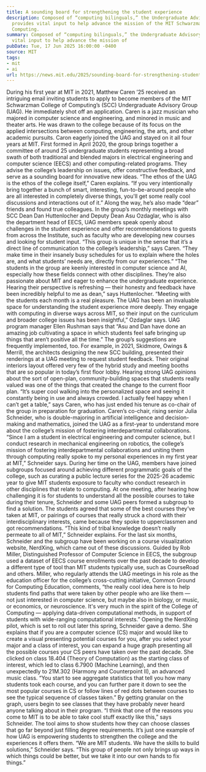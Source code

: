 ```yaml
---
title: A sounding board for strengthening the student experience
description: Composed of “computing bilinguals,” the Undergraduate Advisory Group
  provides vital input to help advance the mission of the MIT Schwarzman College of
  Computing.
summary: Composed of “computing bilinguals,” the Undergraduate Advisory Group provides
  vital input to help advance the mission of
pubDate: Tue, 17 Jun 2025 16:00:00 -0400
source: MIT
tags:
- mit
- ai
url: https://news.mit.edu/2025/sounding-board-for-strengthening-student-experience-0617
---
```


During his first year at MIT in 2021, Matthew Caren ’25 received an intriguing email inviting students to apply to become members of the MIT Schwarzman College of Computing’s (SCC) Undergraduate Advisory Group (UAG). He immediately shot off an application.
Caren is a jazz musician who majored in computer science and engineering, and minored in music and theater arts. He was drawn to the college because of its focus on the applied intersections between computing, engineering, the arts, and other academic pursuits. Caron eagerly joined the UAG and stayed on it all four years at MIT.
First formed in April 2020, the group brings together a committee of around 25 undergraduate students representing a broad swath of both traditional and blended majors in electrical engineering and computer science (EECS) and other computing-related programs. They advise the college’s leadership on issues, offer constructive feedback, and serve as a sounding board for innovative new ideas.
“The ethos of the UAG is the ethos of the college itself,” Caren explains. “If you very intentionally bring together a bunch of smart, interesting, fun-to-be-around people who are all interested in completely diverse things, you'll get some really cool discussions and interactions out of it.”
Along the way, he’s also made “dear” friends and found true colleagues. In the group’s monthly meetings with SCC Dean Dan Huttenlocher and Deputy Dean Asu Ozdaglar, who is also the department head of EECS, UAG members speak openly about challenges in the student experience and offer recommendations to guests from across the Institute, such as faculty who are developing new courses and looking for student input.
“This group is unique in the sense that it’s a direct line of communication to the college’s leadership,” says Caren. “They make time in their insanely busy schedules for us to explain where the holes are, and what students’ needs are, directly from our experiences.”
“The students in the group are keenly interested in computer science and AI, especially how these fields connect with other disciplines. They’re also passionate about MIT and eager to enhance the undergraduate experience. Hearing their perspective is refreshing — their honesty and feedback have been incredibly helpful to me as dean,” says Huttenlocher.
“Meeting with the students each month is a real pleasure. The UAG has been an invaluable space for understanding the student experience more deeply. They engage with computing in diverse ways across MIT, so their input on the curriculum and broader college issues has been insightful,” Ozdaglar says.
UAG program manager Ellen Rushman says that “Asu and Dan have done an amazing job cultivating a space in which students feel safe bringing up things that aren’t positive all the time.” The group’s suggestions are frequently implemented, too.
For example, in 2021, Skidmore, Owings & Merrill, the architects designing the new SCC building, presented their renderings at a UAG meeting to request student feedback. Their original interiors layout offered very few of the hybrid study and meeting booths that are so popular in today’s first floor lobby.
Hearing strong UAG opinions about the sort of open-plan, community-building spaces that students really valued was one of the things that created the change to the current floor plan. “It’s super cool walking into the personalized space and seeing it constantly being in use and always crowded. I actually feel happy when I can’t get a table,” says Caren, who has just ended his tenure as co-chair of the group in preparation for graduation.
Caren’s co-chair, rising senior Julia Schneider, who is double-majoring in artificial intelligence and decision-making and mathematics, joined the UAG as a first-year to understand more about the college’s mission of fostering interdepartmental collaborations.
“Since I am a student in electrical engineering and computer science, but I conduct research in mechanical engineering on robotics, the college’s mission of fostering interdepartmental collaborations and uniting them through computing really spoke to my personal experiences in my first year at MIT,” Schneider says.
During her time on the UAG, members have joined subgroups focused around achieving different programmatic goals of the college, such as curating a public lecture series for the 2025-26 academic year to give MIT students exposure to faculty who conduct research in other disciplines that relate to computing.
At one meeting, after hearing how challenging it is for students to understand all the possible courses to take during their tenure, Schneider and some UAG peers formed a subgroup to find a solution.
The students agreed that some of the best courses they’ve taken at MIT, or pairings of courses that really struck a chord with their interdisciplinary interests, came because they spoke to upperclassmen and got recommendations. “This kind of tribal knowledge doesn’t really permeate to all of MIT,” Schneider explains.
For the last six months, Schneider and the subgroup have been working on a course visualization website, NerdXing, which came out of these discussions.
Guided by Rob Miller, Distinguished Professor of Computer Science in EECS, the subgroup used a dataset of EECS course enrollments over the past decade to develop a different type of tool than MIT students typically use, such as CourseRoad and others.
Miller, who regularly attends the UAG meetings in his role as the education officer for the college’s cross-cutting initiative, Common Ground for Computing Education, comments, “the really cool idea here is to help students find paths that were taken by other people who are like them — not just interested in computer science, but maybe also in biology, or music, or economics, or neuroscience. It's very much in the spirit of the College of Computing — applying data-driven computational methods, in support of students with wide-ranging computational interests.”
Opening the NerdXing pilot, which is set to roll out later this spring, Schneider gave a demo. She explains that if you are a computer science (CS) major and would like to create a visual presenting potential courses for you, after you select your major and a class of interest, you can expand a huge graph presenting all the possible courses your CS peers have taken over the past decade.
She clicked on class 18.404 (Theory of Computation) as the starting class of interest, which led to class 6.7900 (Machine Learning), and then unexpectedly to 21M.302 (Harmony and Counterpoint II), an advanced music class.
“You start to see aggregate statistics that tell you how many students took each course, and you can further pare it down to see the most popular courses in CS or follow lines of red dots between courses to see the typical sequence of classes taken.”
By getting granular on the graph, users begin to see classes that they have probably never heard anyone talking about in their program. “I think that one of the reasons you come to MIT is to be able to take cool stuff exactly like this,” says Schneider.
The tool aims to show students how they can choose classes that go far beyond just filling degree requirements. It’s just one example of how UAG is empowering students to strengthen the college and the experiences it offers them.
“We are MIT students. We have the skills to build solutions,” Schneider says. “This group of people not only brings up ways in which things could be better, but we take it into our own hands to fix things.”